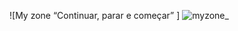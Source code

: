 ![My zone “Continuar, parar e começar” ]
![myzone_](https://github.com/user-attachments/assets/df7faf3f-68f7-41f3-a5eb-07f74fdbfbd7)
